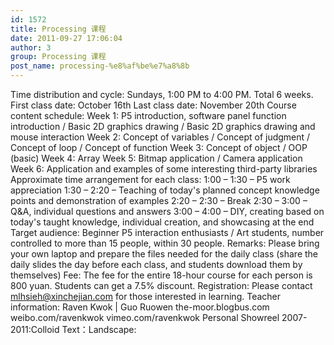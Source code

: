 ```yaml
---
id: 1572
title: Processing 课程
date: 2011-09-27 17:06:04
author: 3
group: Processing 课程
post_name: processing-%e8%af%be%e7%a8%8b
---
```


Time distribution and cycle: Sundays, 1:00 PM to 4:00 PM. Total 6 weeks.
First class date: October 16th
Last class date: November 20th
Course content schedule:
Week 1: P5 introduction, software panel function introduction / Basic 2D graphics drawing / Basic 2D graphics drawing and mouse interaction
Week 2: Concept of variables / Concept of judgment / Concept of loop / Concept of function
Week 3: Concept of object / OOP (basic)
Week 4: Array
Week 5: Bitmap application / Camera application
Week 6: Application and examples of some interesting third-party libraries
Approximate time arrangement for each class:
1:00 – 1:30 – P5 work appreciation
1:30 – 2:20 – Teaching of today's planned concept knowledge points and demonstration of examples
2:20 – 2:30 – Break
2:30 – 3:00 – Q&A, individual questions and answers
3:00 – 4:00 – DIY, creating based on today's taught knowledge, individual creation, and showcasing at the end
Target audience: Beginner P5 interaction enthusiasts / Art students, number controlled to more than 15 people, within 30 people.
Remarks: Please bring your own laptop and prepare the files needed for the daily class (share the daily slides the day before each class, and students download them by themselves)
Fee: The fee for the entire 18-hour course for each person is 800 yuan. Students can get a 7.5% discount.
Registration: Please contact mlhsieh@xinchejian.com for those interested in learning.
Teacher information: Raven Kwok | Guo Ruowen the-moor.blogbus.com weibo.com/ravenkwok vimeo.com/ravenkwok Personal Showreel 2007-2011:Colloid Text：Landscape: